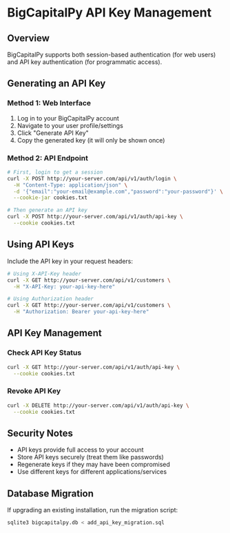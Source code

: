# BigCapitalPy API Key Management

## Overview
BigCapitalPy supports both session-based authentication (for web users) and API key authentication (for programmatic access).

## Generating an API Key

### Method 1: Web Interface
1. Log in to your BigCapitalPy account
2. Navigate to your user profile/settings
3. Click "Generate API Key"
4. Copy the generated key (it will only be shown once)

### Method 2: API Endpoint
```bash
# First, login to get a session
curl -X POST http://your-server.com/api/v1/auth/login \
  -H "Content-Type: application/json" \
  -d '{"email":"your-email@example.com","password":"your-password"}' \
  --cookie-jar cookies.txt

# Then generate an API key
curl -X POST http://your-server.com/api/v1/auth/api-key \
  --cookie cookies.txt
```

## Using API Keys

Include the API key in your request headers:

```bash
# Using X-API-Key header
curl -X GET http://your-server.com/api/v1/customers \
  -H "X-API-Key: your-api-key-here"

# Using Authorization header
curl -X GET http://your-server.com/api/v1/customers \
  -H "Authorization: Bearer your-api-key-here"
```

## API Key Management

### Check API Key Status
```bash
curl -X GET http://your-server.com/api/v1/auth/api-key \
  --cookie cookies.txt
```

### Revoke API Key
```bash
curl -X DELETE http://your-server.com/api/v1/auth/api-key \
  --cookie cookies.txt
```

## Security Notes
- API keys provide full access to your account
- Store API keys securely (treat them like passwords)
- Regenerate keys if they may have been compromised
- Use different keys for different applications/services

## Database Migration
If upgrading an existing installation, run the migration script:
```bash
sqlite3 bigcapitalpy.db < add_api_key_migration.sql
```